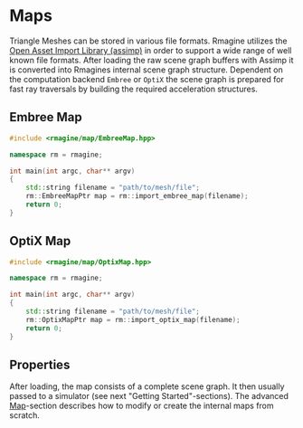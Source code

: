 # Maps

Triangle Meshes can be stored in various file formats. Rmagine utilizes the [Open Asset Import Library (assimp)](https://github.com/assimp/assimp) in order to support a wide range of well known file formats. After loading the raw scene graph buffers with Assimp it is converted into Rmagines internal scene graph structure. Dependent on the computation backend `Embree` or `OptiX` the scene graph is prepared for fast ray traversals by building the required acceleration structures.

## Embree Map

```c++
#include <rmagine/map/EmbreeMap.hpp>

namespace rm = rmagine;

int main(int argc, char** argv)
{
    std::string filename = "path/to/mesh/file";
    rm::EmbreeMapPtr map = rm::import_embree_map(filename);
    return 0;
}
```

## OptiX Map

```c++
#include <rmagine/map/OptixMap.hpp>

namespace rm = rmagine;

int main(int argc, char** argv)
{
    std::string filename = "path/to/mesh/file";
    rm::OptixMapPtr map = rm::import_optix_map(filename);
    return 0;
}
```

## Properties

After loading, the map consists of a complete scene graph. It then usually passed to a simulator (see next "Getting Started"-sections).
The advanced [Map](library/map)-section describes how to modify or create the internal maps from scratch.